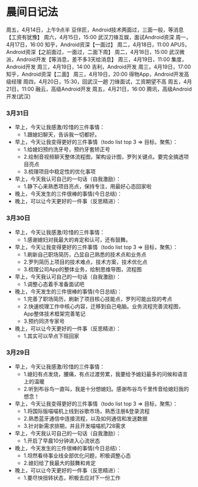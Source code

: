 # 晨间日记法




周五，4月14日，上午9点半
豆伴匠，Android技术两面过，三面一般，等消息【工资有犹豫】
周六，4月15日，15:00
武汉刀锋互娱，面试Android资深
周一，4月17日，16:00
知乎，Android资深【一面过】
周二，4月18日，11:00
APUS，Android资深【之前面过，一面过，二面下周】
周二，4月18日，15:00
武汉微派，Android开发【等消息，差不多3天给消息】
周三，4月19日，11:00
集度，Android开发
周三，4月19日，14:00
吉利，Android开发
周三，4月19日，17:00
知乎，Android资深【二面】
周三，4月19日，20:00
得物App，Android开发高级经理
周四，4月20日，15:30，回武汉一趟
刀锋面试，工资期望不高
周五，4月21日，11:00
融云，高级Android开发
周五，4月21日，16:00
腾讯，高级Android开发(武汉)













### 3月31日
- 早上，今天让我感激/珍惜的三件事情：
    - 1.跟媳妇聊天，告诉我一切都好。
- 早上，今天让我变得更好的三件事情（todo list top 3 => 目标，聚焦）：
    - 1.给媳妇预约洗牙号，预约牙套矫正号
    - 2.绘制音视频聊天整体流程图，架构设计图，罗列关键点。要完全搞透项目亮点
    - 3.梳理项目中稳定性的优化事项
- 早上，今天我认可自己的一句话（自我激励）：
    - 1.静下心来熟悉项目亮点，保持专注，用最好心态回家啦
- 晚上，今天发生的三件很棒的事情(今日总结)：
- 晚上，可以让今天更好的一件事（反思精进）：


### 3月30日
- 早上，今天让我感激/珍惜的三件事情：
    - 1.感谢媳妇对我最大的肯定和认可，还有鼓舞。
- 早上，今天让我变得更好的三件事情（todo list top 3 => 目标，聚焦）：
    - 1.刷新自己职场简历，凸显自己熟悉的技术点和业务点
    - 2.罗列简历上项目的技术难点，技术方案，技术优化点
    - 3.梳理公司App的整体业务，绘制思维导图，流程图
- 早上，今天我认可自己的一句话（自我激励）：
    - 1.调整心态着手准备面试吧
- 晚上，今天发生的三件很棒的事情(今日总结)：
    - 1.完善了职场简历，刷新了项目核心技能点，罗列可能出现的考点
    - 2.快速梳理工作中核心内容，迁移到自己电脑。业务流程完善流程图，App整体技术框架完善笔记
    - 3.预约同济专家号
- 晚上，可以让今天更好的一件事（反思精进）：
    - 1.其实可以早点下班回家


### 3月29日
- 早上，今天让我感激/珍惜的三件事情：
    - 1.媳妇有点发烧，腰痛，有点过渡劳累，我要给予媳妇最多的问候和语言上的温暖
    - 2.听到布谷鸟一直叫，我是十分想媳妇。感谢布谷鸟千里传音给媳妇我的想念！
- 早上，今天让我变得更好的三件事情（todo list top 3 => 目标，聚焦）：
    - 1.将国际版喵喵机上线到谷歌市场，熟悉注册&登录流程
    - 2.熟悉蓝牙通信中连接流程，以及如何通信和发送数据
    - 3.针对新需求排期，并且开发喵喵机728需求
- 早上，今天我认可自己的一句话（自我激励）：
    - 1.开启了早晨10分钟进入心流状态
- 晚上，今天发生的三件很棒的事情(今日总结)：
    - 1.坦然看待事业线全部优化问题，积极调整心态
    - 2.媳妇给了我最大的鼓舞和肯定
- 晚上，可以让今天更好的一件事（反思精进）：
    - 1.要尽快扭转状态，积极去应对下一份工作




